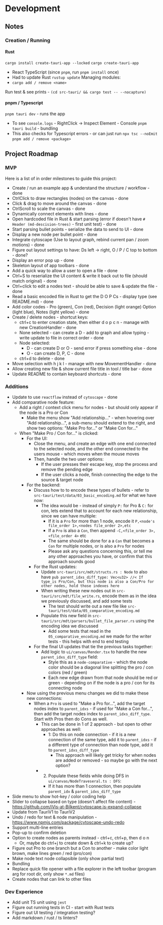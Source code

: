 # Development 
## Notes
### Creation / Running
#### Rust
`cargo install create-tauri-app --locked`
`cargo create-tauri-app` 
* React TypeScript (since `pnpm`, run `pnpm install` once)
* Had to update Rust `rustup update`
Managing modules:
* `cargo add / remove <name>`

Run test & see prints - `(cd src-tauri/ && cargo test -- --nocapture)`

#### pnpm / Typescript
`pnpm tauri dev` - runs the app
* To see `console.logs` - RightClick -> Inspect Element - Console
`pnpm tauri build` - bundling
* This also checks for Typescript errors - or can just run `npx tsc --noEmit`
`pnpm add / remove <package>`

## Project Roadmap
### MVP
Here is a list of in order milestones to guide this project:
* Create / run an example app & understand the structure / workflow - done
* CtrlClick to draw rectangles (nodes) on the canvas  - done
* Click & drag to move around the canvas - done
* CtrlScroll to scale the canvas - done
* Dynamically connect elements with lines - done
* Open hardcoded file in Rust & start parsing (error if doesn't have `# Header (md-descision-trees)` - first unit test) - done
* Start parsing bullet points - serialize the data to send to UI - done
* Display a new node per bullet point - done
* Integrate cytoscape (Use to layout graph, rebind current pan / zoom motions) - done
* Figure out layout settings to have: Ds left -> right, O / P / C top to bottom - done?
* Display an error pop up - done
* Skeleton layout of app toolbars - done
* Add a quick way to allow a user to open a file - done
* Ctrl+S to reserialize the UI content & write it back out to file (should match original) - done
* Ctrl+click to edit a nodes text - should be able to save & update the file - done
* Read a basic encoded file in Rust to get the D O P Cs - display type (see README.md) - done
* Add color codes - Pro (green), Con (red), Decision (light orange) Option (light blue), Notes (light yellow) - done
* Create / delete nodes - shortcut keys:
  * ctrl+c to enter creation state, then either d o p c n - manage with new CreationHandler - done
  * None selected - can create a D - add to graph and allow typing - write update to file in correct order - done
  * Node selected:
    * D - can create D or O - send error if press something else - done
    * O - can create D, P, C - done
  * ctrl+d to delete - done
* Move selection with h j k l - manage with new MovementHandler - done
* Allow creating new file & show current file title in tool / title bar - done
* Update README to contain keyboard shortcuts - done

### Additions
* Update to use `reactflow` instead of `cytoscape` - done
* Add comparative node feature:
  * Add a right / context click menu for nodes - but should only appear if the node is a Pro or Con
    * Make the menu show "Add relationship..." - when hovering over "Add relationship...", a sub-menu should extend to the right, and show two options: "Make Pro for..." or "Make Con for..."
  * When "Make Pro / Con for..." is clicked:
    * For the UI:
      * Close the menu, and create an edge with one end connected to the selected node, and the other end connected to the users mouse - which moves when the mouse moves
      * Then, handle the two user options:
        * If the user presses their escape key, stop the process and remove the pending edge
        * If the user clicks a node, finish connecting the edge to the source & target node
    * For the backend:
      * Discuss how to to encode these types of bullets - refer to `src-tauri/test/data/03_basic_encoding.md` for what we have now:
        * The idea would be - instead of simply `P:` for Pro & `C:` for con, lets extend that to account for each new relationship, since we can have multiple:
          * If it is a `Pro` for more than 1 node, encode it `P,<node's file_order 1>,<nodes file_order 2>,etc` 
          * If a `Pro` is also a `Con`, then append `-C,<file_order 3>,<file_order 4>` etc
          * The same should be done for a a `Con` that becomes a `Con` for multiple nodes, or is also a `Pro` for nodes
          * Please ask any questions concerning this, or tell me any other approaches you have, or confirm that this approach sounds good
      * For the Rust updates:
        * Update `src-tauri/src/mdt/structs.rs : Node` to also have `pub parent_idxs_diff_type: Vec<u32> //< If type_is Pro/Con, but this node is also a Con/Pro for other nodes, hold those indexes here`
        * When writing these new nodes out in `src-tauri/src/mdt/file_write.rs`, encode them as in the idea we previously discussed, and add some tests
          * The test should write out a new file like `src-tauri/test/data/05_comparative_encoding.md`
        * Populate this new field in `src-tauri/src/mdt/parsers/bullet_file_parser.rs` using the encoding idea we discussed 
          * Add some tests that read in the `05_comparative_encoding.md` we made for the writer tests - this helps with end to end testing
      * For the final UI updates that tie the previous tasks together:
        * Add logic to `ui/canvas/Render.tsx` to handle the new `parent_idxs_diff_type` field:
          * Style this as a `node-comparative` - which the node color should be a diagonal line splitting the pro / con colors (red / green)
          * Each new edge drawn from that node should be red or green - depending on if the node is a pro / con for its connecting node
    * Now using the previous menu changes we did to make these new connections:
      * When a `Pro` is used to "Make a Pro for...", add the target nodes index to `parent_idxs` - if used for "Make a Con for...", then add the target nodes index to `parent_idxs_diff_type`. Start with Pros then do Cons as well.
        * This can be done in 1 of 2 approach - but open to other approaches as well:
          * 1: Do this on node connection - if it is a new connection of the same type, add it to `parent_idxs` - if a different type of connection than node type, add it to `parent_idxs_diff_type`
            * This approach will likely get tricky for when nodes are added or removed - so maybe go with the next option?
        * 2. Populate these fields while doing DFS in `ui/canvas/NodeTraveseral.ts : DFS`:
          * If it has more than 1 connection, then populate `parent_idx` & `parent_idxs_diff_type`
* Side menu to show hot-key / color coding help
* Slider to collapse based on type (doesn't affect file content) - https://github.com/iVis-at-Bilkent/cytoscape.js-expand-collapse
* Update from TauriV1 to TauriV2
* Undo / redo for text & node manipulation - https://www.npmjs.com/package/cytoscape-undo-redo
* Support multi-line entries
* Pop-up to confirm deletion
* Option to create nodes as parents instead - ctrl+c, ctrl+p, then d o n 
  * Or, maybe do ctrl+j to create down & ctrl+k to create up?
* Figure out Pro to one branch but a Con to another - make color light brown, make lines green / red (pro/con)
* Make node text node collapsible (only show partial text)
* Bundling
* Replace quick file opener with a file explorer in the left toolbar (program arg for root dir, only show `*.md` files)
* Create nodes that can link to other files

### Dev Experience
* Add unit TS unit using `jest`
* Figure out running tests in CI - start with Rust tests
* Figure out UI testing / integration testing?
* Add markdown / rust / ts linters?
